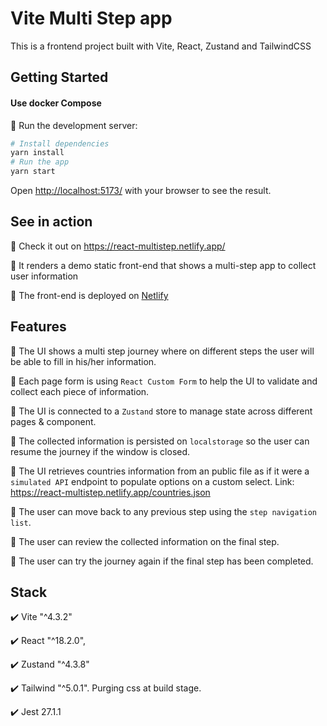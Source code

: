 # Vite Multi Step app

This is a frontend project built with Vite, React, Zustand and TailwindCSS

## Getting Started

#### Use docker Compose

:lion: Run the development server:

```bash
# Install dependencies
yarn install
# Run the app
yarn start
```

Open [http://localhost:5173/](http://localhost:5173/) with your browser to see the result.

## See in action

:rocket: Check it out on https://react-multistep.netlify.app/

:round_pushpin: It renders a demo static front-end that shows a multi-step app to collect user information

:round_pushpin: The front-end is deployed on [Netlify](https://www.netlify.com/)

## Features

:newspaper: The UI shows a multi step journey where on different steps the user will be able to fill in his/her information.

:newspaper: Each page form is using `React Custom Form` to help the UI to validate and collect each piece of information.

:newspaper: The UI is connected to a `Zustand` store to manage state across different pages & component.

:newspaper: The collected information is persisted on `localstorage` so the user can resume the journey if the window is closed.

:newspaper: The UI retrieves countries information from an public file as if it were a `simulated API` endpoint to populate options on a custom select. Link: https://react-multistep.netlify.app/countries.json

:newspaper: The user can move back to any previous step using the `step navigation list`.

:newspaper: The user can review the collected information on the final step.

:newspaper: The user can try the journey again if the final step has been completed.

## Stack

:heavy_check_mark: Vite "^4.3.2"

:heavy_check_mark: React "^18.2.0",

:heavy_check_mark: Zustand "^4.3.8"

:heavy_check_mark: Tailwind "^5.0.1". Purging css at build stage.

:heavy_check_mark: Jest 27.1.1
